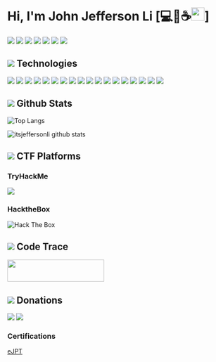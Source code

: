 #  Hi, I'm John Jefferson Li [:computer::black_flag::coffee:<img src="https://raw.githubusercontent.com/MartinHeinz/MartinHeinz/master/wave.gif" width="30px">]

<a href="https://www.facebook.com/lijohnjefferson/"><img src="https://img.shields.io/badge/facebook-%231877F2.svg?&style=for-the-badge&logo=facebook&logoColor=white" style="max-width:100%;"></a>
<a href="https://www.linkedin.com/in/john-jefferson-li-3b86811b0/"><img src="https://img.shields.io/badge/linkedin-%230077B5.svg?&style=for-the-badge&logo=linkedin&logoColor=white" style="max-width:100%;"></a>
<a href="mailto:lijohnjefferson@gmail.com"><img src="https://img.shields.io/badge/gmail-%23D14836.svg?&style=for-the-badge&logo=gmail&logoColor=white"></a>
<a href="mailto:2105995651@qq.com"><img src="https://img.shields.io/badge/QQ-%23EB1923.svg?&style=for-the-badge&logo=Tencent%20QQ&logoColor=white" style="max-width:100%;"></a>
<a href="mailto:yiyohwi@naver.com"><img src="https://img.shields.io/badge/네이버-%2381B441.svg?&style=for-the-badge&logo=Envato&logoColor=green" style="max-width:100%;"></a>
<a href="https://johnjeffersonli.com/wechat.jpg"><img src="https://img.shields.io/badge/微信-%237BB32E.svg?&style=for-the-badge&logo=WeChat&logoColor=white" style="max-width:100%;" style="max-width:100%;"></a>
<a href="https://weibo.com/7412800321/profile"><img src="https://img.shields.io/badge/微博-%23E6162D.svg?&style=for-the-badge&logo=Sina%20Weibo&logoColor=white" style="max-width:100%;" style="max-width:100%;"></a>

## <img src="https://img.icons8.com/color/26/000000/source-code.png"/> Technologies
<a><img src="https://img.icons8.com/color/48/000000/html-5.png"/></a>
<img src="https://img.icons8.com/color/48/000000/css3.png"/>
<img src="https://img.icons8.com/color/48/000000/bootstrap.png"/>
<img src="https://img.icons8.com/color/48/000000/php.png"/>
<img src="https://img.icons8.com/color/48/000000/python.png"/>
<img src="https://img.icons8.com/office/48/000000/console.png"/>
<img src="https://img.icons8.com/color/48/000000/c-sharp-logo.png"/>
<a><img src="https://img.icons8.com/fluent/48/000000/github.png"/></a>
<img src="https://img.icons8.com/color/48/000000/visual-studio.png"/>
<img src="https://img.icons8.com/fluent/48/000000/visual-studio-code-2019.png"/>
<img src="https://img.icons8.com/color/48/000000/git.png"/>
<img src="https://img.icons8.com/color/48/000000/virtualbox.png"/>
<a><img src="https://img.icons8.com/fluent/48/000000/windows-10.png"/></a>
<img src="https://img.icons8.com/color/48/000000/linux.png"/>
<img src="https://img.icons8.com/color/48/000000/ubuntu.png"/>
<img src="https://img.icons8.com/material/48/000000/mac-client.png"/>
<img src="https://img.icons8.com/color/48/000000/kali-linux.png"/>
<img src="https://img.icons8.com/plasticine/48/000000/parrot.png"/>

## <img src="https://img.icons8.com/nolan/26/github.png"/> Github Stats
![Top Langs](https://github-readme-stats-git-master.itsjeffersonli.vercel.app/api/top-langs/?username=itsjeffersonli&theme=synthwave&hide=css&layout=compact)


![itsjeffersonli github stats](https://github-readme-stats-git-master.itsjeffersonli.vercel.app/api?username=itsjeffersonli&show_icons=true&theme=synthwave)


## <img src="https://img.icons8.com/doodle/26/000000/finish-flag.png"/> CTF Platforms
### TryHackMe
<img src="https://github.com/itsjeffersonli/itsjeffersonli/blob/master/RUN3.png">

### HacktheBox
<img src="http://www.hackthebox.eu/badge/image/223654" alt="Hack The Box">

## <img src="https://img.icons8.com/ios-filled/26/000000/google-code.png"/> Code Trace 
<a href="https://codetrace.com/users/itsjeffersonli"><img src="https://codetrace.com/widget/itsjeffersonli" width="220" height="50" /></a>

## <img src="https://img.icons8.com/doodle/26/000000/money.png"/> Donations
<a href="paypal.me/JohnJeffersonLi"><img src="https://img.shields.io/badge/paypal-%2300457C.svg?&style=for-the-badge&logo=paypal&logoColor=white" style="max-width:100%;"></a>
<a href="https://www.buymeacoffee.com/itsjeffersonli" target="_blank"><img src="https://img.shields.io/badge/Buy%20Me%20A%20Coffee-%23FF813F.svg?&style=for-the-badge&logo=Buy%20Me%20A%20Coffee&logoColor=white" style="max-width:100%;" ></a>

### Certifications
<a href="https://verified.elearnsecurity.com/certificates/c27c679a-faae-40ea-86ed-26ef534d65e2">eJPT</a>
